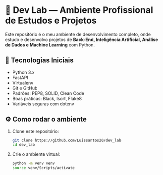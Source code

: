 # 🧠 Dev Lab — Ambiente Profissional de Estudos e Projetos

Este repositório é o meu ambiente de desenvolvimento completo, onde estudo e desenvolvo projetos de **Back-End, Inteligência Artificial, Análise de Dados e Machine Learning** com Python.

## 🚀 Tecnologias Iniciais
- Python 3.x
- FastAPI
- Virtualenv
- Git e GitHub
- Padrões: PEP8, SOLID, Clean Code
- Boas práticas: Black, Isort, Flake8
- Variáveis seguras com dotenv

## ⚙️ Como rodar o ambiente
1. Clone este repositório:
   ```bash
   git clone https://github.com/Luissantos20/dev_lab
   cd dev_lab
   ```

2. Crie o ambiente virtual:
   ```bash
   python -m venv venv
   source venv/Scripts/activate
   ```
